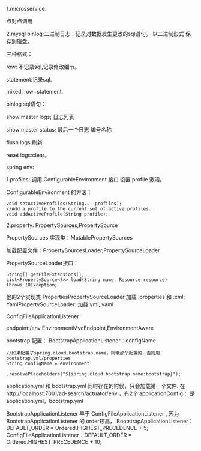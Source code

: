 1.microsservice:

点对点调用

2.mysql binlog:二进制日志：记录对数据发生更改的sql语句。
以二进制形式 保存到磁盘。

三种格式：

row: 不记录sql,记录修改细节。

statement:记录sql.

mixed: row+statement.

binlog sql语句：

show master logs; 日志列表

show master status; 最后一个日志 编号名称

flush logs;刷新

reset logs:clear。

spring env:

1.profiles: 调用 ConfigurableEnvironment 接口 设置 profile 激活。

ConfigurableEnvironment 的方法：
```
void setActiveProfiles(String... profiles);
//Add a profile to the current set of active profiles.
void addActiveProfile(String profile);
```

2.property: PropertySources,PropertySource

PropertySources 实现类：MutablePropertySources

加载配置文件：PropertySourcesLoader,PropertySourceLoader

PropertySourceLoader接口：
```
String[] getFileExtensions();
List<PropertySource<?>> load(String name, Resource resource) 
throws IOException;
```

他的2个实现类 PropertiesPropertySourceLoader:加载
.properties 和 .xml;
YamlPropertySourceLoader: 加载.yml,.yaml

ConfigFileApplicationListener

endpoint:/env
EnvironmentMvcEndpoint,EnvironmentAware

bootstrap 配置：
BootstrapApplicationListener：configName
```
//如果配置了spring.cloud.bootstrap.name，则哦那个配置的，否则用bootstrap.yml/properties
String configName = environment
				.resolvePlaceholders("${spring.cloud.bootstrap.name:bootstrap}");
```

application.yml 和 bootstrap.yml 同时存在的时候，只会加载第一个文件.
在 http://localhost:7001/ad-search/actuator/env  ，有2个 applicationConfig：
是application.yml，bootstrap.yml

BootstrapApplicationListener 早于 ConfigFileApplicationListener ,
因为 BootstrapApplicationListener 的 order较高，
BootstrapApplicationListener：DEFAULT_ORDER = Ordered.HIGHEST_PRECEDENCE + 5;
ConfigFileApplicationListener：DEFAULT_ORDER = Ordered.HIGHEST_PRECEDENCE + 10;



